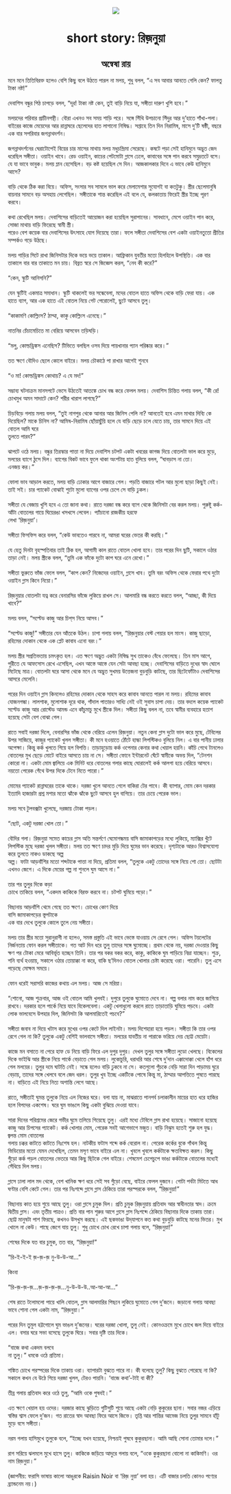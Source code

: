 <div align=center> <img src="../../metadata/images/rabibasariya/short-story:-রিজ়নুয়া.jpg" align="center" ></div>
<h1 align=center>short story: রিজ়নুয়া</h1>
<h2 align=center>অন্বেষা রায়</h2>
মনে মনে তিতিবিরক্ত হলেও বেশি কিছু বলে উঠতে পারল না মলয়, শুধু বলল, “এ সব আবার আনতে গেলি কেন? ফালতু টাকা নষ্ট!”<br> <br>দেবাশিস বন্ধুর পিঠ চাপড়ে বলল, “দূর! টাকা নষ্ট কেন, তুই বাড়ি নিয়ে যা, সঙ্গীতা দারুণ খুশি হবে।”<br> <br>মলয়দের পরিবার প্রাচীনপন্থী। বৌরা এখনও সব সময় শাড়ি পরে। সঙ্গে সিঁথি উপচানো সিঁদুর আর দু’হাতে শাঁখা-পলা। বাইরের কাজে মেয়েদের আর রান্নাঘরে ছেলেদের হাত লাগানো নিষিদ্ধ। সপ্তাহে তিন দিন নিরামিষ, মাসে দু’টি ষষ্ঠী, বছরে এক বার সপরিবার জগন্নাথদর্শন।<br> <br>জগন্নাথদর্শনের ঘেরাটোপেই বিয়ের চার মাসের মাথায় মলয় মধুচন্দ্রিমা সেরেছে। কষটে পড়া সেই হানিমুনে অদ্ভুত জেদ ধরেছিল সঙ্গীতা। ওয়াইন খাবে। রেড ওয়াইন, কাচের পেটমোটা গ্লাসে ঢেলে, কাবাবের সঙ্গে পান করবে সমুদ্রতটে বসে। যে যা ভাবে ভাবুক। মলয় ম্লান হেসেছিল। বড় কষ্ট হয়েছিল সে দিন। আজকালকার দিনে এ ভাবে কেউ হানিমুনে আসে?<br> <br>বাড়ি থেকে ঠিক করা বিয়ে। অফিস, সংসার সব সামলে ভাল করে মেলামেশার সুযোগই বা কতটুকু। স্ত্রীর ছেলেমানুষি বায়নার সামনে বড় অসহায় লেগেছিল। সঙ্গীতাকে শান্ত করেছিল এই বলে যে, কলকাতায় ফিরেই স্ত্রীর ইচ্ছে পূরণ করবে।<br> <br>কথা রেখেছিল মলয়। দেবাশিসের বাড়িতেই আয়োজন করা হয়েছিল সুরাপানের। সাবধানে, মেপে ওয়াইন পান করে, সোজা মাথায় বাড়ি ফিরেছে স্বামী স্ত্রী।<br>
পরেও বেশ কয়েক বার দেবাশিসের উৎসাহে যোগ দিয়েছে তারা। ফলে সঙ্গীতা দেবাশিসের বেশ একটা ওয়াইনতুতো প্রীতির সম্পর্কও গড়ে উঠছে।<br> <br>মলয় গাড়ির সিটে রাখা জিনিসটার দিকে ভয়ে ভয়ে তাকাল। আফ্রিকান যুবতীর মতো হিলহিলে উপস্থিতি। এক বার তাকালে বার বার তাকাতে মন চায়। বিব্রত স্বরে সে জিজ্ঞেস করল, “নেব কী করে?”<br> <br>“কেন, স্কুটি আনিসনি?”<br> <br>যেন স্কুটিই একমাত্র সমাধান। স্কুটি থাকলেই ভর সন্ধেবেলা, মদের বোতল হাতে অফিস থেকে বাড়ি ফেরা যায়। এক হাতে ব্যাগ, আর এক হাতে এই বোতল নিয়ে গেট পেরোলেই, ছুটে আসবে তুলু।<br> <br>“কাকামণি কোল্লিংস? ঠাম্মা, কাকু কোল্লিংস এনেছে।”<br> <br>নাতনির চেঁচামেচিতে মা বেরিয়ে আসবেন তড়িঘড়ি।<br> <br>“মলু, কোল্ডড্রিঙ্কস এনেছিস? টিভিতে বলছিল ওসব দিয়ে পায়খানার প্যান পরিষ্কার করে।”<br> <br>তত ক্ষণে বৌদিও ছেলে কোলে বাইরে। মলয় চৌকাঠে পা রাখার আগেই শুনবে<br> <br>“ও মা! কোল্ডড্রিঙ্কস কোথায়? এ যে মদ!”<br> <br>সম্ভাব্য ঘটনাক্রম মানসপটে ভেসে উঠতেই আতঙ্কে চোখ বন্ধ করে ফেলল মলয়। দেবাশিস চিন্তিত গলায় বলল, “কী রে! চোখমুখ অমন সাদাটে কেন? শরীর খারাপ লাগছে?”<br> <br>চিড়বিড়ে গলায় মলয় বলল, “তুই নাগপুর থেকে আনার আর জিনিস পেলি না? আনতেই হবে এমন মাথার দিব্যি কে দিয়েছিল? মাকে চিনিস না? আমিষ-নিরামিষ ছোঁয়াছুঁয়ি হলে যে বাড়ি ছেড়ে চলে যেতে চায়, তার সামনে দিয়ে এই বোতল আমি ঘরে<br>
তুলতে পারব?”<br> <br>ঝাপটে ওঠে মলয়। বন্ধুর তিরস্কার পাত্তা না দিয়ে দেবাশিস চটপট একটা খবরের কাগজ দিয়ে বোতলটা ভাল করে মুড়ে, মলয়ের ব্যাগে ঠুসে দিল। ব্যাগের বিকট ভাবে ফুলে থাকা অংশটায় হাত বুলিয়ে বলল, “ঘাবড়াস না তো।<br>
এনজয় কর।”<br> <br>ফোলা ভাব আড়াল করতে, মলয় বাড়ি ঢোকার আগে বাজারে গেল। পড়তি বাজারে পটল আর মুলো ছাড়া কিছুই নেই। তাই সই। চার প্যাকেট বোঝাই শুটো মুলো ব্যাগের ওপর চেপে সে বাড়ি ঢুকল।<br> <br>সঙ্গীতা যে বেজায় খুশি হবে এ তো জানা কথা। রাতে দরজা বন্ধ করে ব্যাগ থেকে জিনিসটা বের করল মলয়। পুরুষ্টু কর্ক-আঁটা বোতলের গায়ে ঘিয়েরঙা খসখসে লেবেল। প্যাঁচানো রাজকীয় হরফে<br>
লেখা ‘রিজ়নুয়া’।<br> <br>সঙ্গীতা ফিসফিস করে বলল, “কেউ ভাবতেও পারবে না, আমরা ঘরের ভেতর কী করছি।”<br> <br>যে হেতু দিনটা বৃহস্পতিবার তাই ঠিক হল, আগামী কাল রাতে বোতল খোলা হবে। তার পরের দিন ছুটি, সকালে ওঠার তাড়া নেই। মলয় স্ত্রীকে বলল, “তুমি এক ফাঁকে দুটো কাপ ঘরে এনে রেখো।”<br> <br>সঙ্গীতা ভুরুতে ভাঁজ ফেলে বলল, “কাপ কেন? নিজেদের ওয়াইন, গ্লাসে খাব। তুমি বরং অফিস থেকে ফেরার পথে দুটো ওয়াইন গ্লাস কিনে নিয়ো।”<br> <br>রিজ়নুয়ার বোতলটা যত্ন করে বেনারসির ভাঁজে লুকিয়ে রাখল সে। আলমারি বন্ধ করতে করতে বলল, “আচ্ছা, কী দিয়ে খাবে?”<br> <br>মলয় বলল, “সল্টেড কাজু আর চিপ্‌স নিয়ে আসব।”<br> <br>“সল্টেড কাজু!” সঙ্গীতার যেন আঁতকে উঠল। চাপা গলায় বলল, “রিজ়নুয়ার বেস্ট পেয়ার হল মাংস। কাজু ছাড়ো, রহিমের দোকান থেকে এক প্লেট কাবাব এনো বরং।”<br> <br>মলয় স্ত্রীর সপ্রতিভতায় চমৎকৃত হল। এত ক্ষণে অদ্ভুত একটা নিষিদ্ধ সুখ তাকেও বেঁধে ফেলেছে। তিন মাস আগে, পুরীতে যে আফসোস রেখে এসেছিল, এখন আস্তে আস্তে যেন সেটা আবছা হচ্ছে। দেবাশিসের বাড়িতে দুধের স্বাদ ঘোলে মিটেছে মাত্র। বোতলটা ঘরে আসা থেকে মনে যে অদ্ভুত সুখময় উত্তেজনা বুড়বুড়ি কাটছে, তার ছিটেফোঁটাও দেবাশিসের আসরে মেলেনি।<br> <br>পরের দিন ওয়াইন গ্লাস কিনলেও রহিমের দোকান থেকে সাহস করে কাবাব আনতে পারল না মলয়। রহিমের কাবাব যোজনগন্ধা। লালশাক, মুলোশাক দূরে থাক, গাঁদাল পাতারও সাধ্যি নেই ওই সুবাস চাপা দেয়। তার বদলে কয়েক প্যাকেট সল্টেড কাজু আর রোস্টেড আমন্ড এনে কাঁচুমাচু মুখে স্ত্রীকে দিল। সঙ্গীতা কিছু বলল না, তবে স্বামীর ব্যবহারে হতাশ হয়েছে সেটা বেশ বোঝা গেল।<br> <br>রাতে সবাই দরজা দিলে, বেনারসির ভাঁজ থেকে বেরিয়ে এলেন রিজ়নুয়া। নতুন কেনা গ্লাস দুটো ভাল করে মুছে, টেবিলের উপর সাজিয়ে, কাজুর প্যাকেট খুলল সঙ্গীতা। কী মনে হওয়াতে ঠোঁটে হাল্কা লিপস্টিকও বুলিয়ে নিল। এ বার পানীয় ঢালার অপেক্ষা। কিন্তু কর্ক খুলতে গিয়ে হল বিপত্তি। তাড়াহুড়োয় কর্ক ওপেনার কেনার কথা খেয়াল হয়নি। কাঁচি গেথে টানলেও বোতলের মুখ ছেড়ে মোটে বাইরে আসতে চায় না সে। সঙ্গীতা ফোনে ইন্টারনেট ঘেঁটে স্বামীকে অভয় দিল, “টেনশন কোরো না। একটা মোম জ্বালিয়ে এক মিনিট ধরে বোতলের গলার কাছে ঘোরালেই কর্ক আলগা হয়ে বেরিয়ে আসবে। নয়তো পেরেক গেঁথে উপর দিকে টেনে নিতে পারো।”<br> <br>মোমের প্যাকেট রান্নাঘরের তাকে থাকে। দরজা খুলে আনতে গেলে বাকিরা টের পাবে। কী ব্যাপার, মোম কেন দরকার ইত্যাদি হাজারটা প্রশ্ন মশার মতো ঝাঁকে ঝাঁকে ছুটে আসবে হুল বাগিয়ে। তার চেয়ে পেরেক ভাল।<br> <br>মলয় সবে টুলবক্সটা খুলেছে, দরজায় টোকা পড়ল।<br> <br>“ছোট, একটু দরজা খোল তো।”<br> <br>বৌদির গলা। রিজ়নুয়া সমেত কাচের গ্লাস অতি সন্তর্পণে ঘেমোগন্ধময় বাসি জামাকাপড়ের মধ্যে লুকিয়ে, ম্যাক্সির খুঁটে লিপস্টিক মুছে দরজা খুলল সঙ্গীতা। মলয় তত ক্ষণে চাদর  মুড়ি দিয়ে ঘুমের ভান করেছে। দৃশ্যটাকে আরও বিশ্বাসযোগ্য করে তুলতে নাকও ডাকছে অল্প<br>
অল্প। ফাটা আড়বাঁশির মতো শব্দটাকে পাত্তা না দিয়ে, প্রতিমা বলল, “তুলুকে একটু তোদের সঙ্গে নিয়ে শো তো। ছোটটা এখনও জেগে। এ দিকে মেয়ের গল্প না শুনলে ঘুম আসে না।”<br> <br>তার পর তুলুর দিকে কড়া<br>
চোখে তাকিয়ে বলল, “একদম কাকিকে বিরক্ত করবে না। চটপট ঘুমিয়ে পড়ো।”<br> <br>বিছানায় আড়বাঁশি থেমে গেছে তত ক্ষণে। চোখের কোণ দিয়ে<br>
বাসি জামাকাপড়ের স্তূপটাকে<br>
এক বার দেখে তুলুকে কোলে তুলে নেয় সঙ্গীতা।<br> <br>মলয় তার স্ত্রীর মতো সুরানুরাগী না হলেও, সমস্ত প্রস্তুতি এই ভাবে ভেস্তে যাওয়ায় সে রেগে গেল। অফিস টয়লেটের নির্জনতায় ফোন করল সঙ্গীতাকে। গত আট দিন ধরে তুলু তাদের সঙ্গে ঘুমোচ্ছে। প্রথম থেকে নয়, দরজা দেওয়ার কিছু ক্ষণ পর টোকা মেরে আবির্ভূত হচ্ছেন তিনি। তার পর বকর বকর করে, কাকু, কাকিকে ঘুম পাড়িয়ে নিদ্রা যাচ্ছেন। শুক্র, শনি ব্যর্থ হওয়ায়, সকালে ওঠার তোয়াক্কা না করে, বাকি ছ’দিনও বোতল খোলার চেষ্টা করেছে ওরা। পারেনি। তুলু এসে পড়েছে মোক্ষম সময়ে।<br> <br>ফোন ধরেই সরাসরি কাজের কথায় এল মলয়। আজ সে মরিয়া।<br> <br>“শোনো, আজ শুক্রবার, আজ ওই বোতল আমি খুলবই। দুপুরে তুলুকে ঘুমোতে দেবে না। গল্প বলার নাম করে জাগিয়ে রাখবে। দরকার হলে পার্কে নিয়ে যাবে বিকেলবেলা। একটু খেলাধুলো করলে রাতে তাড়াতাড়ি ঘুমিয়ে পড়বে। একটা লোক ভালবেসে উপহার দিল, জিনিসটা কি আলমারিতেই পচবে?”<br> <br>সঙ্গীতা জবাব না দিয়ে খটাস করে মুখের ওপর কেটে দিল লাইনটা। মলয় দিশেহারা হয়ে পড়ল। সঙ্গীতা কি তার ওপর রেগে গেল না কি? তুলুকে একটু বেশিই ভালবাসে সঙ্গীতা। মলয়ের যাবতীয় না পারাকে ভরিয়ে দেয় ছোট্ট মেয়েটা।<br> <br>কাজে মন বসাতে না পেরে হাফ ডে নিয়ে বাড়ি ফিরে এল দুপুর দুপুর। দেখল তুলুর সঙ্গে সঙ্গীতা লুডো খেলছে। বিকেলের দিকে ভাইঝি আর স্ত্রীকে নিয়ে পার্কে বেড়াতে গেল মলয়। লুকোচুরি, ধরাধরি আর শেষে দু’দান এক্কাদোক্কা খেলে হাঁপ ধরে গেল মলয়ের। তুলুর দমে ঘাটতি নেই। সন্ধে হলেও বাড়ি ঢুকবে না সে। কতগুলো পুঁচকে নেড়ি সারা দিন পাড়াময় ঘুরে বেড়ায়, তাদের সঙ্গে খেলবে বলে জেদ ধরল। তুলুর খুব ইচ্ছে একটিকে পোষে কিন্তু মা, ঠাম্মার আপত্তিতে পুষতে পারছে<br>
না। বাড়িতে এই নিয়ে নিত্য অশান্তি লেগে আছে।<br> <br>রাতে, সঙ্গীতাই ঘুমন্ত তুলুকে নিয়ে এল নিজের ঘরে। বলা যায় না, মাঝরাতে পানপর্ব চলাকালীন মায়ের হাত ধরে হাজির হলে বিপদের একশেষ। ঘরে ঘুম ভাঙলে কিছু একটা বুঝিয়ে দেওয়া যাবে।<br> <br>সারা দিনের পরিশ্রমের জেরে গভীর ঘুমে তলিয়ে গিয়েছে তুলু। এরই মধ্যে টেবিলে গ্লাস রাখা হয়েছে। সাজানো হয়েছে কাজু আর চিপসের প্যাকেট। কর্ক খোলার মোম, পেরেক সবই আগেভাগে মজুত। বাড়ি নিঝুম হতেই শুরু হল যুদ্ধ। জ্বলন্ত মোম বোতলের<br>
গলায় চক্কর কাটতে কাটতে নিঃশেষ হল। নাটকীয় ফটাস শব্দে কর্ক বেরোল না। পেরেক কর্কের বুকে গাঁথল কিন্তু ভিডিয়োর মতো যেমন দেখেছিল, তেমন মসৃণ ভাবে বাইরে এল না। খুবলে খুবলে কর্কটাকে ক্ষতবিক্ষত করল। কিছু<br>
গুঁড়ো কর্ক পড়ল বোতলের ভেতরে আর কিছু ছিটকে গেল বাইরে। শেষমেশ চেপেচুপে ভাঙা কর্কটাকে বোতলের মধ্যেই সেঁধিয়ে দিল মলয়।<br> <br>গ্লাসে ঢালা লাল মদ থেকে, বেশ খানিক ক্ষণ ধরে সেই সব গুঁড়ো বেছে, বাইরে ফেলল দুজনে। গোটা পর্বটা মিটতে আধ ঘণ্টার বেশি কেটে গেল। তার পর নিঃশব্দে গ্লাসে গ্লাস ঠেকিয়ে তারা পরস্পরকে বলল, “রিজ়নুয়া!”<br> <br>বিছানায় কাত হয়ে শুয়ে আছে তুলু। ওরা গ্লাসে চুমুক দিল। প্রতি চুমুক রিজ়নুয়ায় প্রতিবাদ আর স্বাধীনতার স্বাদ। ক্রমে দ্বিতীয় গ্লাস। এবং তৃতীয় পাত্রও। প্রতি বার পান শুরুর আগে গ্লাসে গ্লাস নিঃশব্দে ঠেকিয়ে বিছানার দিকে তাকায় তারা। ছোট্ট মানুষটা পাশ ফিরছে, কখনও উসখুস করছে। এই ছকভাঙা উদ্‌যাপনে কত কথা বুড়বুড়ি কাটছে মনের ভিতর। মুখ খোলে না কেউ। পাছে জেগে যায় তুলু। শুধু চোখে চোখ রেখে চাপা গলায় বলে, “রিজ়নুয়া!”<br> <br>শেষের দিকে যত বার চুমুক, তত বার, “রিজ়নুয়া!”<br> <br>“রি-ই-ই-ই জ়-জ়-জ় নু-উ-উ-আ...”<br> <br>কিংবা<br> <br>“রি-জ়-জ়-জ়...জ়-জ়-জ়-জ়...নু-উ-উ-উ..আ-আ-আ...”<br> <br>শেষ রাতে টলোমলো পায়ে খালি বোতল, গ্লাস আলমারির পিছনে লুকিয়ে ঘুমোতে গেল দু’জনে। জড়ানো গলায় আবছা ভাবে শোনা গেল একটা নাম, “রিজ়নুয়া।”<br> <br>পরের দিন তুমুল হট্টগোলে ঘুম ভাঙল দু’জনের। ঘরের দরজা খোলা, তুলু নেই। কোনওক্রমে মুখে চোখে জল দিয়ে বাইরে এল। বসার ঘরে সভা বসেছে তুলুকে ঘিরে। সবার দৃষ্টি তার দিকে।<br> <br>“বাজে কথা একদম বলবে<br>
না তুলু।” ধমকে ওঠে প্রতিমা।<br> <br>শঙ্কিত চোখে পরস্পরের দিকে তাকায় ওরা। ব্যাপারটা বুঝতে পারে না। কী বলেছে তুলু? কিছু বুঝতে পেরেছে না কি? সকালে কখন যে উঠে গিয়ে দরজা খুলল, টেরও পায়নি। ‘বাজে কথা’-টাই বা কী?<br> <br>তীব্র গলায় প্রতিবাদ করে ওঠে তুলু, “আমি ওকে পুষবই।”<br> <br>এত ক্ষণে খেয়াল হয় ওদের। দরজার কাছে ঝুড়িতে গুটিসুটি শুয়ে আছে একটা নেড়ি কুকুরের ছানা। সবার নজর এড়িয়ে স্বস্তির শ্বাস ফেলে দু’জন। গত রাতের স্বাদ আবছা ফিরে আসে জিভে। তৃপ্তি আর শান্তির আমেজ নিয়ে তুলুর সামনে হাঁটু মুড়ে বসে সঙ্গীতা।<br> <br>নরম গলায় হাসিমুখে তুলুকে বলে, “ইচ্ছে যখন হয়েছে, নিশ্চয়ই পুষবে কুকুরছানা। আমি আছি সোনা তোমার দলে।”<br> <br>রাগ সরিয়ে ঝলমলে মুখে হাসে তুলু। কাকিকে জড়িয়ে আদুরে গলায় বলে, “ওকে কুকুরছানা বোলো না কাকিমণি। ওর নাম রিজ়নুয়া।”<br> <br>(জ্ঞাপনীয়: ফরাসি ভাষায় কালো আঙুরকে Raisin Noir বা ‘রিজ় নুয়া’ বলা হয়। এটি বাজার চলতি কোনও পণ্যের ব্র্যান্ডনেম নয়।)<br> <br><br> <br><br> <br>